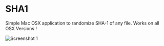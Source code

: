 # SHA1
Simple Mac OSX application to randomize SHA-1 of any file. Works on all OSX Versions !

![Screenshot 1](http://img4.hostingpics.net/pics/682798Capturedcran20160924170513.png)
